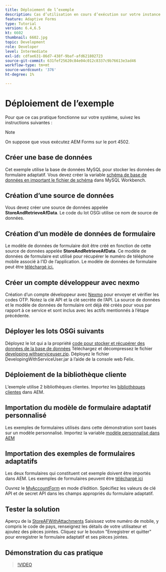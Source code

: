 ```yaml
---
title: Déploiement de l’exemple
description: Cas d’utilisation en cours d’exécution sur votre instance AEM Forms locale
feature: Adaptive Forms
type: Tutorial
version: 6.4,6.5
kt: 6602
thumbnail: 6602.jpg
topic: Development
role: Developer
level: Intermediate
exl-id: cdfae631-86d7-438f-9baf-afd621802723
source-git-commit: 631fef25620c84e04c012c8337c9b76613e3ad46
workflow-type: tm+mt
source-wordcount: '376'
ht-degree: 1%

---
```


# Déploiement de l’exemple

Pour que ce cas pratique fonctionne sur votre système, suivez les instructions suivantes :

>[!NOTE]
>On suppose que vous exécutez AEM Forms sur le port 4502.


## Créer une base de données

Cet exemple utilise la base de données MySQL pour stocker les données de formulaire adaptatif. Vous devez créer la variable [schéma de base de données en important le fichier de schéma](assets/data-base-schema.sql) dans MySQL Workbench.

## Création d’une source de données

Vous devez créer une source de données appelée **StoreAndRetrieveAfData**. Le code du lot OSGi utilise ce nom de source de données.

## Création d’un modèle de données de formulaire

Le modèle de données de formulaire doit être créé en fonction de cette source de données appelée **StoreAndRetrieveAfData**. Ce modèle de données de formulaire est utilisé pour récupérer le numéro de téléphone mobile associé à l’ID de l’application. Le modèle de données de formulaire peut être [téléchargé ici.](assets/2-Factor-Authentication-DataSource-and-FDM.zip)

## Créer un compte développeur avec nexmo

Création d’un compte développeur avec [Nexmo](https://dashboard.nexmo.com/) pour envoyer et vérifier les codes OTP. Notez la clé API et la clé secrète de l’API. La source de données et le modèle de données de formulaire ont déjà été créés pour vous par rapport à ce service et sont inclus avec les actifs mentionnés à l’étape précédente.

## Déployer les lots OSGi suivants

Déployez le lot qui a la propriété [code pour stocker et récupérer des données de la base de données](assets/FetchPartiallyCompletedForm.PartiallyCompletedForm.core-1.0-SNAPSHOT.jar)
Téléchargez et décompressez le fichier [developing withserviceuser.zip](https://experienceleague.adobe.com/docs/experience-manager-learn/assets/developingwithserviceuser.zip).
Déployez le fichier DevelopingWithServiceUser.jar à l’aide de la console web Felix.

## Déploiement de la bibliothèque cliente

L’exemple utilise 2 bibliothèques clientes. Importez les [bibliothèques clientes](assets/client-libraries.zip) dans AEM.

## Importation du modèle de formulaire adaptatif personnalisé

Les exemples de formulaires utilisés dans cette démonstration sont basés sur un modèle personnalisé. Importez la variable [modèle personnalisé dans AEM](assets/custom-template-with-page-component.zip)

## Importation des exemples de formulaires adaptatifs

Les deux formulaires qui constituent cet exemple doivent être importés dans AEM. Les exemples de formulaires peuvent être [téléchargé ici](assets/sample-forms.zip)

Ouvrez le [MyAccountForm](http://localhost:4502/editor.html/content/forms/af/myaccountform.html) en mode d’édition. Spécifiez les valeurs de clé API et de secret API dans les champs appropriés du formulaire adaptatif.

## Tester la solution

Aperçu de la [StoreAFWithAttachments](http://localhost:4502/content/dam/formsanddocuments/storeafwithattachments/jcr:content?wcmmode=disabled)
Saisissez votre numéro de mobile, y compris le code de pays, renseignez les détails de votre utilisateur et ajoutez des pièces jointes. Cliquez sur le bouton &quot;Enregistrer et quitter&quot; pour enregistrer le formulaire adaptatif et ses pièces jointes.


## Démonstration du cas pratique

>[!VIDEO](https://video.tv.adobe.com/v/327122?quality=9&learn=on)
